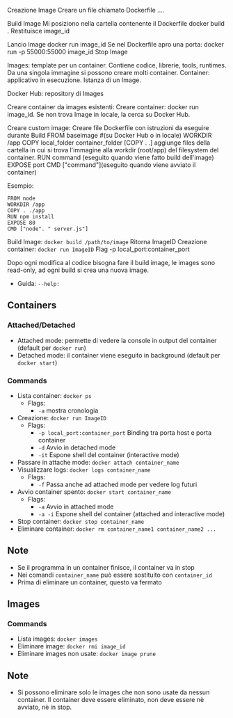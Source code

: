 Creazione Image
Creare un file chiamato Dockerfile
….

Build Image
Mi posiziono nella cartella contenente il Dockerfile
docker build .
Restituisce image_id

Lancio Image
docker run image_id
Se nel Dockerfile apro una porta: docker run -p 55000:55000 image_id
Stop Image




Images: template per un container. Contiene codice, librerie, tools, runtimes. Da una singola immagine si possono creare molti container.
Container: applicativo in esecuzione. Istanza di un Image.

Docker Hub: repository di Images

Creare container da images esistenti:
Creare container: docker run image_id. Se non trova Image in locale, la cerca su Docker Hub.


Creare custom image:
Creare file Dockerfile con istruzioni da eseguire durante Build
FROM baseimage #(su Docker Hub o in locale)
WORKDIR /app
COPY local_folder container_folder
[COPY . .] aggiunge files della cartella in cui si trova l'immagine alla workdir (root/app) del filesystem del container.
RUN command (eseguito quando viene fatto build dell'image)
EXPOSE port
CMD ["command"](eseguito quando viene avviato il container)

Esempio:
```
FROM node
WORKDIR /app
COPY . ./app
RUN npm install
EXPOSE 80
CMD ["node". " server.js"]
```
Build Image: `docker build /path/to/image`
Ritorna ImageID
Creazione container: `docker run ImageID`
Flag -p local_port:container_port


Dopo ogni modifica al codice bisogna fare il build image, le images sono read-only, ad ogni build si crea una nuova image. 

- Guida: `--help:`

## Containers
### Attached/Detached
- Attached mode: permette di vedere la console in output del container (default per `docker run`)
- Detached mode: il container viene eseguito in background (default per `docker start`)
### Commands
- Lista container: `docker ps`
  - Flags:
    - `-a` mostra cronologia
- Creazione: `docker run ImageID`
  - Flags:
    - `-p local_port:container_port` Binding tra porta host e porta container
    - `-d` Avvio in detached mode
    - `-it` Espone shell del container (interactive mode)
- Passare in attache mode: `docker attach container_name`
- Visualizzare logs: `docker logs container_name`
  - Flags:
    - `-f` Passa anche ad attached mode per vedere log futuri
- Avvio container spento: `docker start container_name`
  - Flags:
    - `-a` Avvio in attached mode
    - `-a -i` Espone shell del container (attached and interactive mode)
- Stop container: `docker stop container_name`
- Eliminare container: `docker rm container_name1 container_name2 ...`

## Note
- Se il programma in un container finisce, il container va in stop
- Nei comandi `container_name` può essere sostituito con `container_id`
- Prima di eliminare un container, questo va fermato

## Images
### Commands
- Lista images: `docker images`
- Eliminare image: `docker rmi image_id`
- Eliminare images non usate: `docker image prune`

## Note
- Si possono eliminare solo le images che non sono usate da nessun container. Il container deve essere eliminato, non deve essere nè avviato, nè in stop.
